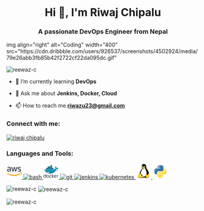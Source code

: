 <h1 align="center">Hi 👋, I'm Riwaj Chipalu</h1>
<h3 align="center">A passionate DevOps Engineer from Nepal</h3>
img align="right" alt="Coding" width="400" src="https://cdn.dribbble.com/users/926537/screenshots/4502924/media/79e26abb3fb85b42f2722cf22da095dc.gif"

<p align="left"> <img src="https://komarev.com/ghpvc/?username=reewaz-c&label=Profile%20views&color=0e75b6&style=flat" alt="reewaz-c" /> </p>

- 🌱 I’m currently learning **DevOps**

- 💬 Ask me about **Jenkins, Docker, Cloud**

- 📫 How to reach me **riwazu23@gmail.com**

<h3 align="left">Connect with me:</h3>
<p align="left">
<a href="https://linkedin.com/in/riwaj chipalu" target="blank"><img align="center" src="https://raw.githubusercontent.com/rahuldkjain/github-profile-readme-generator/master/src/images/icons/Social/linked-in-alt.svg" alt="riwaj chipalu" height="30" width="40" /></a>
</p>

<h3 align="left">Languages and Tools:</h3>
<p align="left"> <a href="https://aws.amazon.com" target="_blank" rel="noreferrer"> <img src="https://raw.githubusercontent.com/devicons/devicon/master/icons/amazonwebservices/amazonwebservices-original-wordmark.svg" alt="aws" width="40" height="40"/> </a> <a href="https://www.gnu.org/software/bash/" target="_blank" rel="noreferrer"> <img src="https://www.vectorlogo.zone/logos/gnu_bash/gnu_bash-icon.svg" alt="bash" width="40" height="40"/> </a> <a href="https://www.docker.com/" target="_blank" rel="noreferrer"> <img src="https://raw.githubusercontent.com/devicons/devicon/master/icons/docker/docker-original-wordmark.svg" alt="docker" width="40" height="40"/> </a> <a href="https://git-scm.com/" target="_blank" rel="noreferrer"> <img src="https://www.vectorlogo.zone/logos/git-scm/git-scm-icon.svg" alt="git" width="40" height="40"/> </a> <a href="https://www.jenkins.io" target="_blank" rel="noreferrer"> <img src="https://www.vectorlogo.zone/logos/jenkins/jenkins-icon.svg" alt="jenkins" width="40" height="40"/> </a> <a href="https://kubernetes.io" target="_blank" rel="noreferrer"> <img src="https://www.vectorlogo.zone/logos/kubernetes/kubernetes-icon.svg" alt="kubernetes" width="40" height="40"/> </a> <a href="https://www.linux.org/" target="_blank" rel="noreferrer"> <img src="https://raw.githubusercontent.com/devicons/devicon/master/icons/linux/linux-original.svg" alt="linux" width="40" height="40"/> </a> <a href="https://www.python.org" target="_blank" rel="noreferrer"> <img src="https://raw.githubusercontent.com/devicons/devicon/master/icons/python/python-original.svg" alt="python" width="40" height="40"/> </a> </p>

<p><img align="left" src="https://github-readme-stats.vercel.app/api/top-langs?username=reewaz-c&show_icons=true&locale=en&layout=compact" alt="reewaz-c" /></p>

<p>&nbsp;<img align="center" src="https://github-readme-stats.vercel.app/api?username=reewaz-c&show_icons=true&locale=en" alt="reewaz-c" /></p>

<p><img align="center" src="https://github-readme-streak-stats.herokuapp.com/?user=reewaz-c&" alt="reewaz-c" /></p>
